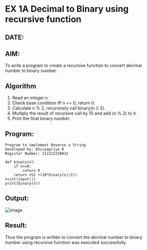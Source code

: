 # EX 1A Decimal to Binary using recursive function
## DATE:
## AIM:
To write a program to create a recursive function to convert decimal number to binary number.

## Algorithm
1. Read an integer n.
2. Check base condition iff n <= 0, return 0.
3. Calculate n % 2, recursively call binary(n // 2).
4. Multiply the result of recursive call by 10 and add (n % 2) to it.
5. Print the final binary number.

## Program:

```
Program to implement Reverse a String
Developed by: Dhivyapriya R
Register Number: 212222230032
```
```
def binary(n):
    if n<=0:
        return 0
    return n%2 +(10*binary(n//2))
n=int(input())
print(binary(n))
```

## Output:

![image](https://github.com/user-attachments/assets/29c4b7c9-1423-45ae-acea-43469f9385dd)

## Result:
Thus the program is written to convert the decimal number to binary number using recursive function was executed successfully.
